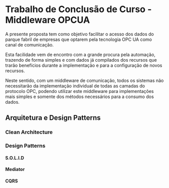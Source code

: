 # Trabalho de Conclusão de Curso - Middleware OPCUA

A presente proposta tem como objetivo facilitar o acesso dos dados do parque fabril de empresas que optarem pela tecnologia OPC UA como canal de comunicação.

Esta facilidade vem de encontro com a grande procura pela automação, trazendo de forma simples e com dados já compilados dos recursos que trarão benefícios durante a implementação e para a configuração de novos recursos.

Neste sentido, com um middleware de comunicação, todos os sistemas não necessitarão da implementação individual de todas as camadas do protocolo OPC, podendo utilizar este middleware para implementações mais simples e somente dos métodos necessários para a consumo dos dados.

## Arquitetura e Design Patterns

### Clean Architecture

### Design Patterns

#### S.O.L.I.D

#### Mediator

#### CQRS